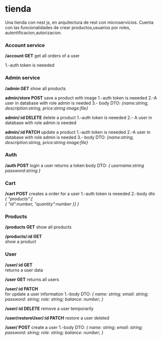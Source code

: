 # tienda
Una tienda con nest js, en arquitectura de rest con  microservicios. Cuenta con  las funcionalidades de crear productos,usuarios por roles, autentificacion,autorizacion. 

### Account service
**/account GET** 
get all orders of a user

1.-auth token is neeeded


### Admin service
**/admin GET**
show all products

**admin/store POST**
save a product with image
1.-auth token is neeeded
2.-A user in database with role admin is needed
3.- body DTO: 
*{name:string,
description:string,
price:string
image:file}*

**admin/:id DELETE** 
delete a product
1.-auth token is neeeded
2.- A user in database with role admin is needed

**admin/:id PATCH** 
update a product
1.-auth token is neeeded
2.-A user in database with role admin is needed
3.- body DTO: 
*{name:string,
description:string,
price:string
image:file}*

### Auth
**/auth POST** 
login a user returns a token 
body DTO:
*{
username:string
password:string
}*

### Cart
**/cart POST**
creates a order for a user
1.-auth token is neeeded
2.-body dto
*{
  "products":[  
    {
    "id":number,
    "quantity":number
    }]
}*

### Products
**/products GET**
show all products  

**/products/:id GET**  
show a product  

### User
**/user/:id  GET**  
returns a user data

**/user  GET**
returns all users

**/user/:id PATCH**   
for update a user information
1.-body DTO:
*{
  name: string;
  email: string;
  password: string;
  role: string;
  balance: number;
}*

**/user/:id DELETE**
remove a user temporarily

**/user/restoreUser/:id  PATCH**
restore a user deleted

**/user/ POST**
create a user
1.-body DTO:
*{
  name: string;
  email: string;
  password: string;
  role: string;
  balance: number;
}*
